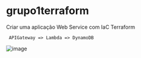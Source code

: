 # grupo1terraform


Criar uma aplicação Web Service com IaC Terraform

     APIGateway => Lambda => DynamoDB


![image](https://user-images.githubusercontent.com/118050166/205449351-b0f6aab5-7251-4d29-99f4-e5740b1a64b0.png)
